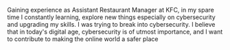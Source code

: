 Gaining experience as Assistant Restaurant Manager at KFC, in my spare time I constantly learning, explore new things especially on cybersecurity and upgrading my skills. I was trying to break into cybersecurity. I believe that in today's digital age, cybersecurity is of utmost importance, and I want to contribute to making the online world a safer place
